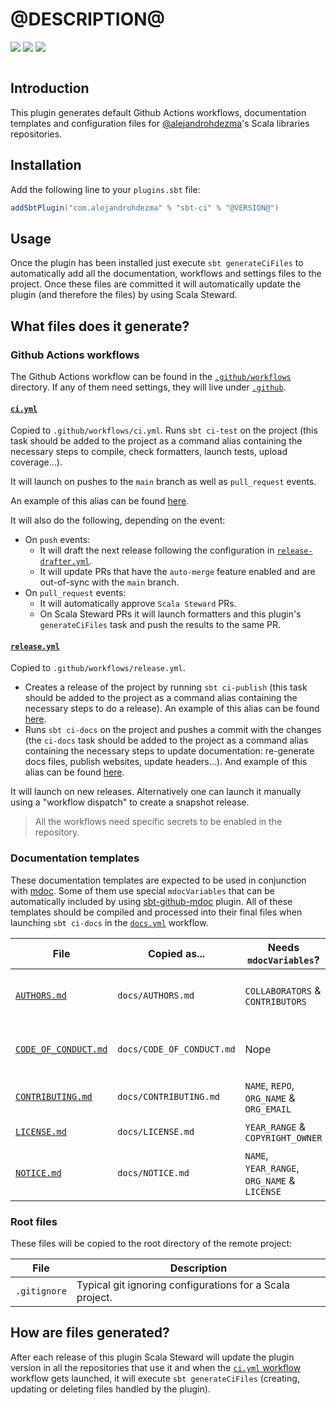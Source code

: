 # @DESCRIPTION@

[![][github-action-badge]][github-action] [![][maven-badge]][maven] [![][steward-badge]][steward]

```scala mdoc:toc

```

## Introduction

This plugin generates default Github Actions workflows, documentation templates and configuration files for [@alejandrohdezma](https://github.com/alejandrohdezma)'s Scala libraries repositories.

## Installation

Add the following line to your `plugins.sbt` file:

```sbt
addSbtPlugin("com.alejandrohdezma" % "sbt-ci" % "@VERSION@")
```

## Usage

Once the plugin has been installed just execute `sbt generateCiFiles` to automatically add all the documentation, workflows and settings files to the project. Once these files are committed it will automatically update the plugin (and therefore the files) by using Scala Steward.

## What files does it generate?

### Github Actions workflows

The Github Actions workflow can be found in the [`.github/workflows`](https://github.com/alejandrohdezma/sbt-ci/tree/main/.github/workflows) directory.
If any of them need settings, they will live under [`.github`](https://github.com/alejandrohdezma/sbt-ci/tree/main/.github).

#### [`ci.yml`](https://github.com/alejandrohdezma/sbt-ci/blob/main/.github/workflows/ci.yml)

Copied to `.github/workflows/ci.yml`. Runs `sbt ci-test` on the project (this task should be added to the project as a command alias containing the necessary steps to compile, check formatters, launch tests, upload coverage...).

It will launch on pushes to the `main` branch as well as `pull_request` events.

An example of this alias can be found [here](https://github.com/alejandrohdezma/sbt-github/blob/main/build.sbt#L5).

It will also do the following, depending on the event:

- On `push` events:
  - It will draft the next release following the configuration in [`release-drafter.yml`](https://github.com/alejandrohdezma/sbt-ci/blob/main/.github/release-drafter.yml).
  - It will update PRs that have the `auto-merge` feature enabled and are out-of-sync with the `main` branch.
- On `pull_request` events:
  - It will automatically approve `Scala Steward` PRs.
  - On Scala Steward PRs it will launch formatters and this plugin's `generateCiFiles` task and push the results to the same PR.

#### [`release.yml`](https://github.com/alejandrohdezma/sbt-ci/blob/main/.github/workflows/release.yml)

Copied to `.github/workflows/release.yml`.

- Creates a release of the project by running `sbt ci-publish` (this task should be added to the project as a command alias containing the necessary steps to do a release). An example of this alias can be found [here](https://github.com/alejandrohdezma/sbt-github/blob/main/build.sbt#L7).
- Runs `sbt ci-docs` on the project and pushes a commit with the changes (the `ci-docs` task should be added to the project as a command alias containing the necessary steps to update documentation: re-generate docs files, publish websites, update headers...). And example of this alias can be found [here](https://github.com/alejandrohdezma/sbt-github/blob/main/build.sbt#L6).

It will launch on new releases. Alternatively one can launch it manually using a "workflow dispatch" to create a snapshot release.

> All the workflows need specific secrets to be enabled in the repository.

### Documentation templates

These documentation templates are expected to be used in conjunction with [mdoc](https://scalameta.org/mdoc/docs/installation.html). Some of them use special `mdocVariables` that can be automatically included by using [sbt-github-mdoc](https://alejandrohdezma.github.io/sbt-github/sbt-mdoc) plugin. All of these templates should be compiled and processed into their final files when launching `sbt ci-docs` in the [`docs.yml`](https://github.com/alejandrohdezma/sbt-ci/blob/main/.github/workflows/docs.yml) workflow.

| File                                                                                                | Copied as...              | Needs `mdocVariables`?                       | Description                                                                                                    | Compiled example                                                                                |
| --------------------------------------------------------------------------------------------------- | ------------------------- | -------------------------------------------- | -------------------------------------------------------------------------------------------------------------- | ----------------------------------------------------------------------------------------------- |
| [`AUTHORS.md`](https://github.com/alejandrohdezma/sbt-ci/blob/main/docs/AUTHORS.md)                 | `docs/AUTHORS.md`         | `COLLABORATORS` & `CONTRIBUTORS`             | Contains both the list of contributors and project collaborators.                                              | [`AUTHORS.md`](https://github.com/alejandrohdezma/sbt-fix/blob/main/AUTHORS.md)                 |
| [`CODE_OF_CONDUCT.md`](https://github.com/alejandrohdezma/sbt-ci/blob/main/docs/CODE_OF_CONDUCT.md) | `docs/CODE_OF_CONDUCT.md` | Nope                                         | Code of conduct for the repository. Links to the [Scala Code of Conduct](https://www.scala-lang.org/conduct/). | [`CODE_OF_CONDUCT.md`](https://github.com/alejandrohdezma/sbt-fix/blob/main/CODE_OF_CONDUCT.md) |
| [`CONTRIBUTING.md`](https://github.com/alejandrohdezma/sbt-ci/blob/main/docs/CONTRIBUTING.md)       | `docs/CONTRIBUTING.md`    | `NAME`, `REPO`, `ORG_NAME` & `ORG_EMAIL`     | Explains how a user can contribute to the project.                                                             | [`CONTRIBUTING.md`](https://github.com/alejandrohdezma/sbt-fix/blob/main/CONTRIBUTING.md)       |
| [`LICENSE.md`](https://github.com/alejandrohdezma/sbt-ci/blob/main/docs/LICENSE.md)                 | `docs/LICENSE.md`         | `YEAR_RANGE` & `COPYRIGHT_OWNER`             | Default license for the project.                                                                               | [`LICENSE.md`](https://github.com/alejandrohdezma/sbt-fix/blob/main/LICENSE.md)                 |
| [`NOTICE.md`](https://github.com/alejandrohdezma/sbt-ci/blob/main/docs/NOTICE.md)                   | `docs/NOTICE.md`          | `NAME`, `YEAR_RANGE`, `ORG_NAME` & `LICENSE` | Contains the copyright notices for the organization/owner.                                                     | [`NOTICE.md`](https://github.com/alejandrohdezma/sbt-fix/blob/main/NOTICE.md)                   |

### Root files

These files will be copied to the root directory of the remote project:

| File         | Description                                              |
| ------------ | -------------------------------------------------------- |
| `.gitignore` | Typical git ignoring configurations for a Scala project. |

## How are files generated?

After each release of this plugin Scala Steward will update the plugin version in all the repositories that use it and when the [`ci.yml` workflow](https://github.com/alejandrohdezma/sbt-ci/blob/main/.github/workflows/ci.yml) workflow gets launched, it will execute `sbt generateCiFiles` (creating, updating or deleting files handled by the plugin).

[github-action]: https://github.com/alejandrohdezma/sbt-ci/actions
[github-action-badge]: https://img.shields.io/endpoint.svg?url=https%3A%2F%2Factions-badge.atrox.dev%2Falejandrohdezma%2Fsbt-ci%2Fbadge%3Fref%3Dmain&style=flat
[maven]: https://search.maven.org/search?q=g:%20com.alejandrohdezma%20AND%20a:sbt-ci
[maven-badge]: https://maven-badges.herokuapp.com/maven-central/com.alejandrohdezma/sbt-ci/badge.svg?kill_cache=1
[steward]: https://scala-steward.org
[steward-badge]: https://img.shields.io/badge/Scala_Steward-helping-brightgreen.svg?style=flat&logo=data:image/png;base64,iVBORw0KGgoAAAANSUhEUgAAAA4AAAAQCAMAAAARSr4IAAAAVFBMVEUAAACHjojlOy5NWlrKzcYRKjGFjIbp293YycuLa3pYY2LSqql4f3pCUFTgSjNodYRmcXUsPD/NTTbjRS+2jomhgnzNc223cGvZS0HaSD0XLjbaSjElhIr+AAAAAXRSTlMAQObYZgAAAHlJREFUCNdNyosOwyAIhWHAQS1Vt7a77/3fcxxdmv0xwmckutAR1nkm4ggbyEcg/wWmlGLDAA3oL50xi6fk5ffZ3E2E3QfZDCcCN2YtbEWZt+Drc6u6rlqv7Uk0LdKqqr5rk2UCRXOk0vmQKGfc94nOJyQjouF9H/wCc9gECEYfONoAAAAASUVORK5CYII=

